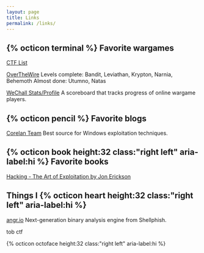 ```yaml
---
layout: page
title: Links
permalink: /links/
---
```


## {% octicon terminal %} Favorite wargames
[CTF List](http://captf.com/practice-ctf/)

[OverTheWire](http://overthewire.org/wargames/)
Levels complete: Bandit, Leviathan, Krypton, Narnia, Behemoth
Almost done: Utumno, Natas

[WeChall Stats/Profile](https://www.wechall.net/profile/c1arissa)
A scoreboard that tracks progress of online wargame players.

## {% octicon pencil %} Favorite blogs
[Corelan Team](https://www.corelan.be/)
Best source for Windows exploitation techniques.

## {% octicon book height:32 class:"right left" aria-label:hi %} Favorite books
[Hacking - The Art of Exploitation by Jon Erickson]()

## Things I {% octicon heart height:32 class:"right left" aria-label:hi %} <i class="icon icon-heart"></i>
[angr.io](http://angr.io/)
Next-generation binary analysis engine from Shellphish.

tob ctf

{% octicon octoface height:32 class:"right left" aria-label:hi %}
